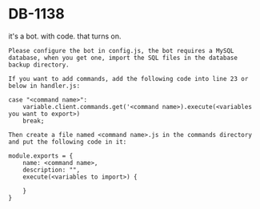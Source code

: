 # DB-1138
 it's a bot. with code. that turns on.

    Please configure the bot in config.js, the bot requires a MySQL database, when you get one, import the SQL files in the database backup directory. 

    If you want to add commands, add the following code into line 23 or below in handler.js:
    
    case "<command name>":
        variable.client.commands.get('<command name>).execute(<variables you want to export>)
        break;

    Then create a file named <command name>.js in the commands directory and put the following code in it:

    module.exports = {
        name: <command name>,
        description: "",
        execute(<variables to import>) {

        }
    }